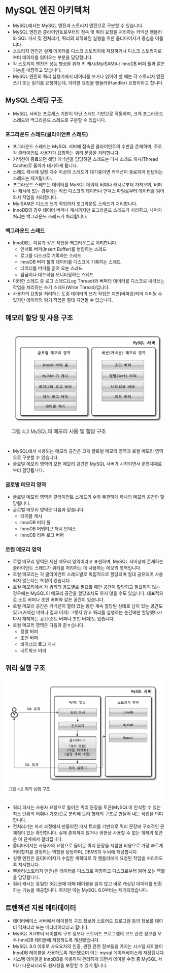 # MySQL 엔진 아키텍처

* MySQL에서는 MySQL 엔진과 스토리지 엔진으로 구분할 수 있습니다.
* MySQL 엔진은 클라이언트로부터의 점속 및 쿼리 요청을 처리하는 커넥션 핸들러와 SQL 파서 및 전처리기, 쿼리의 최적화된 실행을 위한 옵티마이저가 중심을 이룹니다.
* 스토리지 엔진은 실제 데이터를 디스크 스토리지에 저장하거나 디스크 스토리지로부터 데이터를 읽어오는 부분을 담당합니다.
* 각 스토리지 엔진은 성능 향상을 위해 키 캐시(MyISAM)나 InnoDB 버퍼 풀과 같은 기능을 내장하고 있습니다.
* MySQL 엔진의 쿼리 실행기에서 데이터를 쓰거나 읽어야 할 때는 각 스토리지 엔진 쓰기 또는 읽기를 요청하는데, 이러한 요청을 핸들러(Handler) 요청이라고 합니다.

## MySQL 스레딩 구조

* MySQL 서버는 프로세스 기반이 아닌 스레드 기반으로 작동하며, 크게 포그라운드 스레드와 백그라운드 스레드로 구분할 수 있습니다.

### 포그라운드 스레드(클라이언트 스레드)

* 포그라운드 스레드는 MySQL 서버에 접속된 클라이언트의 수만큼 존재하며, 주로 각 클라이언트 사용자가 요청하는 쿼리 문장을 처리합니다.
* 커넥션이 종료되면 해당 커넥션을 담당하던 스레드는 다시 스레드 캐시(Thread Cache)로 돌아가 대기하게 됩니다.
* 스레드 캐시에 일정 개수 이상의 스레드가 대기중이면 커넥션이 종료되어 반납되는 스레드는 제거됩니다.
* 포그라운드 스레드는 데이터를 MySQL 데이터 버퍼나 캐시로부터 가져오며, 
버퍼나 캐시에 없는 경우에는 직접 디스크의 데이터나 인덱스 파일로부터 데이터를 읽어와서 작업을 처리합니다.
* MyISAM은 디스크 쓰기 작업까지 포그라운트 스레드가 처리합니다.
* InnoDB의 경우 데이터 버퍼나 캐시까지만 포그라운드 스레드가 처리하고, 나머지 처리는 백그라운드 스레드가 처리합니다.

### 백그라운드 스레드

* InnoDB는 다음과 같은 작업을 백그라운드로 처리합니다.
  * 인서트 버퍼(Insert Buffer)를 병합하는 스레드
  * 로그를 디스크로 기록하는 스레드
  * InnoDB 버퍼 풀의 데이터를 디스크에 기록하는 스레드
  * 데이터를 버퍼를 읽어 오는 스레드
  * 잠금이나 데드락을 모니터링하는 스레드
* 이러한 스레드 중 로그 스레드(Log Thread)와 버퍼의 데이터를 디스크로 내려쓰는 작업을 처리하는 쓰기 스레드(Write Thread)입니다.
* 사용자의 요청을 처리하는 도중 데이터의 쓰기 작업은 지연(버퍼링)되어 처리될 수 있지만 데이터의 읽기 작업은 절대 지연될 수 없습니다.

## 메모리 할당 및 사용 구조

<img src="img/MySQLMemory.png" width="500">

* MySQL에서 사용되는 메모리 공간은 크게 글로벌 메모리 영역과 로컬 메모리 영역으로 구분할 수 있습니다.
* 글로벌 메모리 영역의 모든 메모리 공간은 MySQL 서버가 시작되면서 운영체제로부터 할당됩니다.

### 글로벌 메모리 영역

* 글로벌 메모리 영역은 클라이언트 스레드의 수와 무관하게 하나의 메모리 공간만 할당됩니다.
* 글로벌 메모리 영역은 다음과 같습니다.
  * 테이블 캐시
  * InnoDB 버퍼 풀
  * InnoDB 어댑티브 해시 인덱스
  * InnoDB 리두 로그 버퍼

### 로컬 메모리 영역

* 로컬 메모리 영역은 세션 메모리 영역이라고 표현하며, MySQL 서버상에 존재하는 클라이언트 스레드가 쿼리를 처리하는 데 사용하는 메모리 영역입니다.
* 로컬 메모리는 각 클라이언트 스레드별로 독립적으로 할당되며 절대 공유되어 사용되지 않는다는 특징이 있습니다.
* 로컬 메모리에서 각 쿼리의 용도별로 필요할 때만 공간이 할당되고 필요하지 않는 경우에는 MySQL이 메모리 공간을 할당조차도 하지 않을 수도 있습니다. 
대표적으로 소트 버퍼나 조인 버퍼와 같은 공간이 있습니다.
* 로컬 메모리 공간은 커넥션이 열려 있는 동안 계속 할당된 상태로 남아 있는 공간도 있고(커넥션 버퍼나 결과 버퍼) 
그렇지 않고 쿼리를 실행하는 순간에만 할당했다가 다시 해제하는 공간(소트 버퍼나 조인 버퍼)도 있습니다.
* 로컬 메모리 영역은 다음과 같ㅎ습니다.
  * 정렬 버퍼
  * 조인 버퍼
  * 바이너리 로그 캐시
  * 네트워크 버퍼

## 쿼리 실행 구조

<img src="img/MySQLQueryProcessing.png" width="500">

* 쿼리 파서는 사용자 요청으로 들어온 쿼리 문장을 토큰(MySQL이 인식할 수 있는 최소 단위의 어휘나 기호)으로 분리해 트리 형태의 구조로 만들어 내는 작업을 의미합니다.
* 전처리기는 파서 과정에서 만들어진 파서 트리를 기반으로 쿼리 문장에 구조적인 문제점이 있는 확인합니다. 
실제 존재하지 않거나 권한상 사용할 수 없는 개체의 토큰은 이 단계에서 걸러집니다.
* 옵티마이저는 사용자의 요청으로 들어온 쿼리 문장을 저렴한 비용으로 가장 빠르게 처리할지를 결정하는 역할을 담당하며, DBMS의 두뇌에 해당합니다.
* 실행 엔진은 옵티마이저가 수립한 계획대로 각 핸들러에게 요청된 작업을 처리하도록 지시합니다.
* 핸들러(스토리지 엔진)은 데이터를 디스크로 저장하고 디스크로부터 읽어 오는 역할을 담당합니다.
* 쿼리 캐시는 동일한 SQL문에 대해 테이블을 읽지 않고 바로 캐싱된 데이터를 반환하는 기능을 제공합니다. 하지만 이는 MySQL 8.0부터는 제거되었습니다.

## 트랜잭션 지원 메타데이터

* 데이터베이스 서버에서 테이블의 구조 정보와 스토어드 프로그램 등의 정보를 데이터 딕셔너리 또는 메타데이터라고 합니다.
* MySQL 8.0부터 테이블의 구조 정보나 스토어드 프로그램의 코드 관련 정보를 모두 InnoDB 테이블에 저장하도록 개선됐습니다.
* MySQL 8.0 이후로 사요요자의 인증, 권한 관련 정보들을 가지는 시스템 테이블이 InnoDB 테이블을 사용하도록 개선됐으며 이는 mysql 데이터베이스에 저장됩니다.
* 시스템 테이블을 InnoDB를 이용하여 관리하게 되면서 테이블 수정 중 MySQL 서버가 다운되더라도 원자성을 보장할 수 있게 됩니다.

